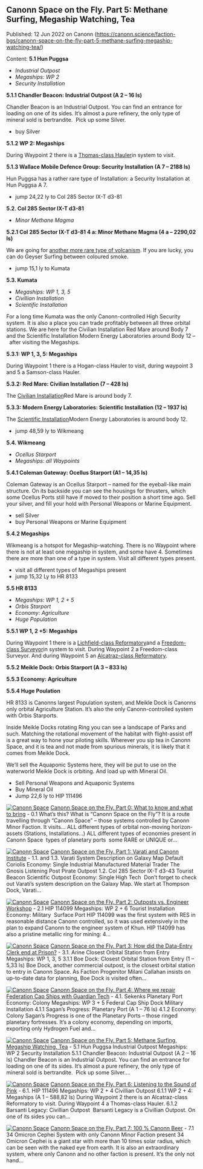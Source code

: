 ## Canonn Space on the Fly. Part 5: Methane Surfing, Megaship Watching, Tea

Published: 12 Jun 2022 on Canonn (https://canonn.science/faction-bgs/canonn-space-on-the-fly-part-5-methane-surfing-megaship-watching-tea/)

Content: **5.1 Hun Puggsa**

- *Industrial Outpost*
- *Megaships: WP 2*
- *Security Installation*

**5.1.1 Chandler Beacon: Industrial Outpost (A 2 – 16 ls)**

Chandler Beacon is an Industrial Outpost. You can find an entrance for loading on one of its sides. It’s almost a pure refinery, the only type of mineral sold is bertrandite.  Pick up some Silver.

- buy Silver

**5.1.2 WP 2: Megaships**

During Waypoint 2 there is a [Thomas-class Hauler](https://canonn.science/codex/thomas-class-bulk-cargo-ship/)in system to visit.

**5.1.3 Wallace Mobile Defence Group: Security Installation (A 7 – 2188 ls)**

Hun Puggsa has a rather rare type of Installation: a Security Installation at Hun Puggsa A 7.

- jump 24,22 ly to Col 285 Sector IX-T d3-81

**5.2. Col 285 Sector IX-T d3-81**

- *Minor Methane Magma*

**5.2.1 Col 285 Sector IX-T d3-81 4 a: Minor Methane Magma (4 a – 2290,02 ls)**

We are going for [another more rare type of volcanism](https://canonn.science/codex/statistical-properties-of-landable-volcanic-bodies/). If you are lucky, you can do Geyser Surfing between coloured smoke.

- jump 15,1 ly to Kumata

**5.3. Kumata**

- *Megaships: WP 1, 3, 5*
- *Civillian Installation*
- *Scientific Installation*

For a long time Kumata was the only Canonn-controlled High Security system. It is also a place you can trade profitably between all three orbital stations. We are here for the Civilian Installation Red Mare around Body 7 and the Scientific Installation Modern Energy Laboratories around Body 12 –  after visiting the Megaships.

**5.3.1: WP 1, 3, 5: Megaships**

During Waypoint 1 there is a Hogan-class Hauler to visit, during waypoint 3 and 5 a Samson-class Hauler.

**5.3.2: Red Mare: Civilian Installation (7 – 428 ls)**

The [Civilian Installation](https://canonn.science/tag/civilian-installation/)Red Mare is around body 7.

**5.3.3: Modern Energy Laboratories: Scientific Installation (12 – 1937 ls)**

The [Scientific Installation](https://canonn.science/tag/scientific-installation/)Modern Energy Laboratories is around body 12.

- jump 48,59 ly to Wikmeang

**5.4. Wikmeang**

- *Ocellus Starport*
- *Megaships: all Waypoints*

**5.4.1 Coleman Gateway: Ocellus Starport (A1 – 14,35 ls)**

Coleman Gateway is an Ocellus Starport – named for the eyeball-like main structure. On its backside you can see the housings for thrusters, which some Ocellus Ports still have if moved to their position a short time ago. Sell your silver, and fill your hold with Personal Weapons or Marine Equipment.

- sell Silver
- buy Personal Weapons or Marine Equipment

**5.4.2 Megaships**

Wikmeang is a hotspot for Megaship-watching. There is no Waypoint where there is not at least one megaship in system, and some have 4. Sometimes there are more than one of a type in system. Visit all different types present.

- visit all different types of Megaships present
- jump 15,32 Ly to HR 8133

**5.5 HR 8133**

- *Megaships: WP 1, 2 + 5*
- *Orbis Starport*
- *Economy: Agriculture*
- *Huge Population*

**5.5.1 WP 1, 2 +5: Megaships**

During Waypoint 1 there is a [Lichfield-class Reformatory](https://canonn.science/codex/lichfield-class-reformatory/)and a [Freedom-class Surveyor](https://canonn.science/codex/freedom-class-surveyor/)in system to visit. During Waypoint 2 a Freedom-class Surveyor. And during Waypoint 5 an [Alcatraz-class Reformatory](https://canonn.science/codex/alcatraz-class-prison-ship/).

**5.5.2 Meikle Dock: Orbis Starport (A 3 – 833 ls)**

**5.5.3 Economy: Agriculture**

**5.5.4 Huge Poulation**

HR 8133 is Canonns largest Population system, and Meikle Dock is Canonns only orbital Agriculture Station. It’s also the only Canonn-controlled system with Orbis Starports.

Inside Meikle Docks rotating Ring you can see a landscape of Parks and such. Matching the rotational movement of the habitat with flight-assist off is a great way to hone your piloting skills. Wherever you sip tea in Canonn Space, and it is tea and not made from spurious minerals, it is likely that it comes from Meikle Dock. 

We’ll sell the Aquaponic Systems here, they will be put to use on the waterworld Meikle Dock is orbiting. And load up with Mineral Oil.

- Sell Personal Weapons and Aquaponic Systems
- Buy Mineral Oil
- Jump 22,6 ly to HIP 111496

[![Canonn Space](https://canonn.science/wp-content/uploads/2022/06/9QCLQ4m-150x150.png)](https://canonn.science/faction-bgs/canonn-space-on-the-fly-part-0-what-to-know-and-what-to-bring/) [Canonn Space on the Fly. Part 0: What to know and what to bring](https://canonn.science/faction-bgs/canonn-space-on-the-fly-part-0-what-to-know-and-what-to-bring/) - 0.1 What’s this? What is “Canonn Space on the Fly”? It is a route travelling through “Canonn Space” – those systems controlled by Canonn Minor Faction. It visits…  ALL different types of orbital non-moving horizon-assets (Stations, Installations…) ALL different types of economies present in Canonn Space  types of planetary ports  some RARE or UNIQUE or...

[![Canonn Space](https://canonn.science/wp-content/uploads/2022/06/9QCLQ4m-150x150.png)](https://canonn.science/faction-bgs/canonn-space-on-the-fly-part-1-varati-and-canonn-institute/) [Canonn Space on the Fly. Part 1: Varati and Canonn Institute](https://canonn.science/faction-bgs/canonn-space-on-the-fly-part-1-varati-and-canonn-institute/) - 1.1. and 1.3. Varati System Description on Galaxy Map Default Coriolis Economy: Single Industrial Manufactured Material Trader The Gnosis Listening Post Pirate Outpost 1.2. Col 285 Sector IX-T d3-43 Tourist Beacon Scientific Outpost Economy: Single High Tech  Don’t forget to check out Varati’s system description on the Galaxy Map. We start at Thompson Dock, Varati...

[![Canonn Space](https://canonn.science/wp-content/uploads/2022/06/9QCLQ4m-150x150.png)](https://canonn.science/faction-bgs/canonn-space-on-the-fly-part-2-outposts-vs-engineer-workshop/) [Canonn Space on the Fly. Part 2: Outposts vs. Engineer Workshop](https://canonn.science/faction-bgs/canonn-space-on-the-fly-part-2-outposts-vs-engineer-workshop/) - 2.1 HIP 114099 Megaships: WP 2 + 6 Tourist Installation Economy: Military  Surface Port HIP 114099 was the first system with RES in reasonable distance Canonn controlled, so it was used extensively in the plan to expand Canonn to the engineer system of Khun. HIP 114099 has also a pristine metallic ring for mining: 4...

[![Canonn Space](https://canonn.science/wp-content/uploads/2022/06/9QCLQ4m-150x150.png)](https://canonn.science/faction-bgs/canonn-space-on-the-fly-part-3-how-did-the-data-entry-clerk-end-at-prison/) [Canonn Space on the Fly. Part 3: How did the Data-Entry Clerk end at Prison?](https://canonn.science/faction-bgs/canonn-space-on-the-fly-part-3-how-did-the-data-entry-clerk-end-at-prison/) - 3.1. Arine Closest Orbital Station from Entry Megaships: WP 1, 3, 5 3.1.1 Boe Dock: Closest Orbital Station from Entry (1 – 5,33 ls) Boe Dock, another commercial outpost, is the closest orbital station to entry in Canonn Space. As Faction Progenitor Milani Callahan insists on up-to-date data for planning, Boe Dock is visited often...

[![Canonn Space](https://canonn.science/wp-content/uploads/2022/06/9QCLQ4m-150x150.png)](https://canonn.science/faction-bgs/canonn-space-on-the-fly-part-4-where-we-repair-federation-cap-ships-with-guardian-tech/) [Canonn Space on the Fly. Part 4: Where we repair Federation Cap Ships with Guardian Tech](https://canonn.science/faction-bgs/canonn-space-on-the-fly-part-4-where-we-repair-federation-cap-ships-with-guardian-tech/) - 4.1. Sekenks Planetary Port Economy: Colony Megaships: WP 3 + 5 Federal Cap Ship Dock Military Installation 4.1.1 Sagan’s Progress: Planetary Port (A 1 – 76 ls) 4.1.2 Economy: Colony Sagan’s Progress is one of the Planetary Ports – those ringed planetary fortresses. It’s a colony economy, depending on imports, exporting only Hydrogen Fuel and...

[![Canonn Space](https://canonn.science/wp-content/uploads/2022/06/9QCLQ4m-150x150.png)](https://canonn.science/faction-bgs/canonn-space-on-the-fly-part-5-methane-surfing-megaship-watching-tea/) [Canonn Space on the Fly. Part 5: Methane Surfing, Megaship Watching, Tea](https://canonn.science/faction-bgs/canonn-space-on-the-fly-part-5-methane-surfing-megaship-watching-tea/) - 5.1 Hun Puggsa Industrial Outpost Megaships: WP 2 Security Installation 5.1.1 Chandler Beacon: Industrial Outpost (A 2 – 16 ls) Chandler Beacon is an Industrial Outpost. You can find an entrance for loading on one of its sides. It’s almost a pure refinery, the only type of mineral sold is bertrandite.  Pick up some Silver....

[![Canonn Space](https://canonn.science/wp-content/uploads/2022/06/9QCLQ4m-150x150.png)](https://canonn.science/faction-bgs/canonn-space-on-the-fly-part-6-listening-to-the-sound-of-pink/) [Canonn Space on the Fly. Part 6: Listening to the Sound of Pink](https://canonn.science/faction-bgs/canonn-space-on-the-fly-part-6-listening-to-the-sound-of-pink/) - 6.1. HIP 111496 Megaships: WP 2 + 4 Civillian Outpost 6.1.1 WP 2 + 4: Megaships (A 1 – 588,82 ls) During Waypoint 2 there is an Alcatraz-class Reformatory to visit. During Waypoint 4 a Thomas-class Hauler. 6.1.2 Barsanti Legacy: Civillian Outpost  Barsanti Legacy is a Civillian Outpost. On one of its sides you can...

[![Canonn Space](https://canonn.science/wp-content/uploads/2022/06/9QCLQ4m-150x150.png)](https://canonn.science/faction-bgs/canonn-space-on-the-fly-part-7-100-canonn-beer/) [Canonn Space on the Fly. Part 7: 100 % Canonn Beer](https://canonn.science/faction-bgs/canonn-space-on-the-fly-part-7-100-canonn-beer/) - 7.1 34 Omicron Cephei System with only Canonn Minor Faction present 34 Omicron Cephei is a giant star with more than 10 times solar radius, which can be seen with the naked eye from earth. It is also an extraordinary system, where only Canonn and no other faction is present. It’s the only not hand...